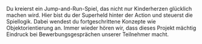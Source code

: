 Du kreierst ein Jump-and-Run-Spiel, das nicht nur Kinderherzen glücklich machen wird. Hier bist du der Superheld hinter der Action und steuerst die Spiellogik. Dabei wendest du fortgeschrittene Konzepte wie Objektorientierung an. Immer wieder hören wir, dass dieses Projekt mächtig Eindruck bei Bewerbungsgesprächen unserer Teilnehmer macht.
